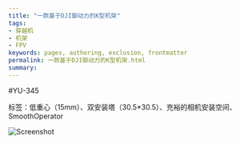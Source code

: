 ```yaml
---
title: "一款基于DJI御动力的K型机架"
tags:
- 穿越机
- 机架
- FPV
keywords: pages, authoring, exclusion, frontmatter
permalink: 一款基于DJI御动力的K型机架.html
summary: 
---
```

#YU-345

标签：低重心（15mm）、双安装塔（30.5*30.5）、充裕的相机安装空间、SmoothOperator

![Screenshot](https://cesforchina.files.wordpress.com/2019/06/yu.jpg)
